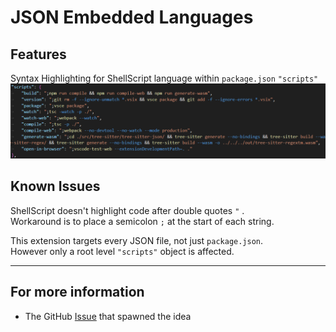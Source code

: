 # JSON Embedded Languages

## Features

Syntax Highlighting for ShellScript language within `package.json` `"scripts"`
![Example `package.json` code](images/Example.png)


## Known Issues

ShellScript doesn't highlight code after double quotes `"` .  
Workaround is to place a semicolon `;` at the start of each string.  

This extension targets every JSON file, not just `package.json`.  
However only a root level `"scripts"` object is affected.  


---

## For more information

* The GitHub [Issue](https://github.com/microsoft/vscode/issues/224581) that spawned the idea
